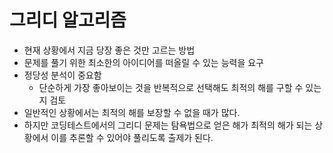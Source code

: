 # 그리디 알고리즘
- 현재 상황에서 지금 당장 좋은 것만 고르는 방법
- 문제를 풀기 위한 최소한의 아이디어를 떠올릴 수 있는 능력을 요구
- 정당성 분석이 중요함
  - 단순하게 가장 좋아보이는 것을 반복적으로 선택해도 최적의 해를 구할 수 있는지 검토
- 일반적인 상황에서는 최적의 해를 보장할 수 없을 때가 많다.
- 하지만 코딩테스트에서의 그리디 문제는 탐욕법으로 얻은 해가 최적의 해가 되는 상황에서 이를 추론할 수 있어야 풀리도록 출제가 된다.